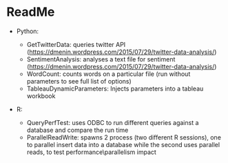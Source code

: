 ReadMe
===================

* Python:
  * GetTwitterData: queries twitter API (https://dmenin.wordpress.com/2015/07/29/twitter-data-analysis/)
  * SentimentAnalysis: analyses a text file for sentiment (https://dmenin.wordpress.com/2015/07/29/twitter-data-analysis/)
  * WordCount: counts words on a particular file (run without parameters to see full list of options)
  * TableauDynamicParameters: Injects parameters into a tableau workbook

* R:
  * QueryPerfTest: uses ODBC to run different queries against a database and compare the run time
  * ParallelReadWrite: spawns 2 process (two different R sessions), one to parallel insert data into a database while the second uses parallel reads, to test performance\parallelism impact